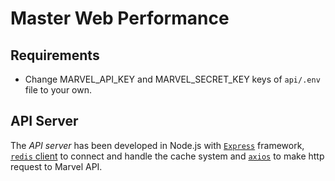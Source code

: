 # Master Web Performance

## Requirements
- Change MARVEL_API_KEY and MARVEL_SECRET_KEY keys of `api/.env` file to your own.


## API Server

The *API server* has been developed in Node.js with [`Express`](http://expressjs.com/es/) framework, [`redis` client](http://redis.js.org/) to connect and handle the cache system and [`axios`](https://github.com/axios/axios) to make http request to Marvel API.
